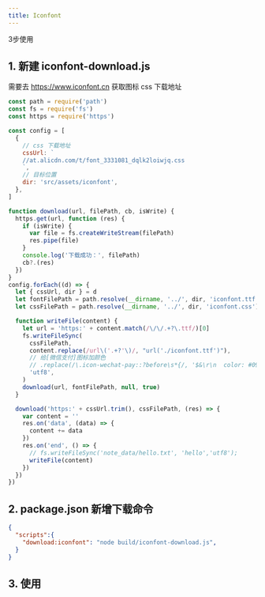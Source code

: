 ```yaml
---
title: Iconfont
---
```




3步使用

## 1. 新建 iconfont-download.js

需要去 https://www.iconfont.cn 获取图标 css 下载地址
 
```js
const path = require('path')
const fs = require('fs')
const https = require('https')

const config = [
  {
    // css 下载地址
    cssUrl: `
    //at.alicdn.com/t/font_3331081_dqlk2loiwjq.css
    `,
    // 目标位置
    dir: 'src/assets/iconfont',
  },
]

function download(url, filePath, cb, isWrite) {
  https.get(url, function (res) {
    if (isWrite) {
      var file = fs.createWriteStream(filePath)
      res.pipe(file)
    }
    console.log('下载成功：', filePath)
    cb?.(res)
  })
}
config.forEach((d) => {
  let { cssUrl, dir } = d
  let fontFilePath = path.resolve(__dirname, '../', dir, 'iconfont.ttf')
  let cssFilePath = path.resolve(__dirname, '../', dir, 'iconfont.css')

  function writeFile(content) {
    let url = 'https:' + content.match(/\/\/.+?\.ttf/)[0]
    fs.writeFileSync(
      cssFilePath,
      content.replace(/url\('.+?'\)/, "url('./iconfont.ttf')"),
      // 给[微信支付]图标加颜色
      // .replace(/\.icon-wechat-pay::?before\s*{/, '$&\r\n  color: #09BB07;'),
      'utf8',
    )
    download(url, fontFilePath, null, true)
  }

  download('https:' + cssUrl.trim(), cssFilePath, (res) => {
    var content = ''
    res.on('data', (data) => {
      content += data
    })
    res.on('end', () => {
      // fs.writeFileSync('note_data/hello.txt', 'hello','utf8');
      writeFile(content)
    })
  })
})
```

## 2. package.json 新增下载命令

```json
{
  "scripts":{
    "download:iconfont": "node build/iconfont-download.js",
  }
}
```

## 3. 使用

<demo-box showCode>
  <IconFontDemo />
  <template #code>

@[code{1-} vue{3-10,15}](/src/components/IconFont/demo/IconFontDemo.vue)

  </template>
</demo-box>

<script setup>
  import IconFontDemo from '@/components/IconFont/demo/IconFontDemo.vue'
</script>
